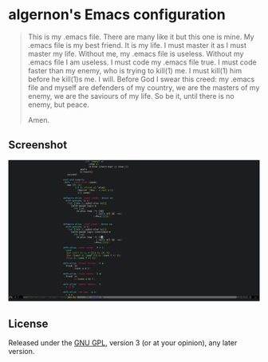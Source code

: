 algernon's Emacs configuration
==============================

> This is my .emacs file. There are many like it but this one is
> mine. My .emacs file is my best friend. It is my life. I must
> master it as I must master my life. Without me, my .emacs file is
> useless. Without my .emacs file I am useless. I must code my .emacs
> file true. I must code faster than my enemy, who is trying to
> kill(1) me. I must kill(1) him before he kill(1)s me. I will.
> Before God I swear this creed: my .emacs file and myself are
> defenders of my country, we are the masters of my enemy, we are the
> saviours of my life. So be it, until there is no enemy, but peace.
>
> Amen.

Screenshot
----------

![My Emacs on 2015-01-16](https://github.com/algernon/emacs.d/raw/master/data/screenshot-2015-01-16.png)

License
-------

Released under the [GNU GPL][gpl], version 3 (or at your opinion), any
later version.

 [gpl]: http://www.gnu.org/licenses/gpl.html

